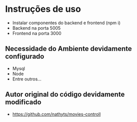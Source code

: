 # Instruções de uso
- Instalar componentes do backend e frontend (npm i)
- Backend na porta 5005
- Frontend na porta 3000

## Necessidade do Ambiente devidamente configurado
- Mysql
- Node
- Entre outros...

## Autor original do código devidamente modificado
- https://github.com/nathyts/movies-controll

